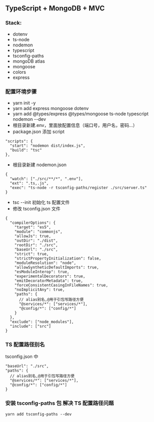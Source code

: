 ## TypeScript + MongoDB + MVC

### Stack:

- dotenv
- ts-node
- nodemon
- typescript
- tsconfig-paths
- mongoDB atlas
- mongoose
- colors
- express

### 配置环境步骤

- yarn init -y
- yarn add express mongoose dotenv
- yarn add @types/express @types/mongoose ts-node typescript nodemon --dev
- 根目录新建.env，里面放配置信息（端口号，用户名，密码...）
- package.json 添加 script

```
"scripts": {
  "start": "nodemon dist/index.js",
  "build": "tsc"
},
```

- 根目录新建 nodemon.json

```
{
  "watch": ["./src/**/*", ".env"],
  "ext": ".ts,.js",
  "exec": "ts-node -r tsconfig-paths/register ./src/server.ts"
}
```

- tsc --init 初始化 ts 配置文件
- 修改 tsconfig.json 文件

```
{
  "compilerOptions": {
    "target": "es5",
    "module": "commonjs",
    "allowJs": true,
    "outDir": "./dist",
    "rootDir": "./src",
    "baseUrl": "./src",
    "strict": true,
    "strictPropertyInitialization": false,
    "moduleResolution": "node",
    "allowSyntheticDefaultImports": true,
    "esModuleInterop": true,
    "experimentalDecorators": true,
    "emitDecoratorMetadata": true,
    "forceConsistentCasingInFileNames": true,
    "noImplicitAny": true,
    "paths": {
      // alias别名,@用于引包写路径方便
      "@services/*": ["services/*"],
      "@config/*": ["config/*"]
    }
  },
  "exclude": ["node_modules"],
  "include": ["src"]
}
```

### TS 配置路径别名

tsconfig.json 中

```
"baseUrl": "./src",
"paths": {
  // alias别名,@用于引包写路径方便
  "@services/*": ["services/*"],
  "@config/*": ["config/*"]
}
```

### 安装 tsconfig-paths 包 解决 TS 配置路径问题

```
yarn add tsconfig-paths --dev
```
